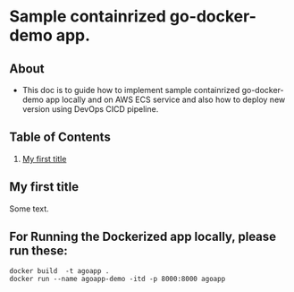 # Sample containrized go-docker-demo app.
## About

- This doc is to guide how to implement sample containrized go-docker-demo app locally and on AWS ECS service and also how to deploy new version using DevOps CICD pipeline.

## Table of Contents
1. [My first title](#my-first-title)

## My first title
Some text.


## For Running the Dockerized app locally, please run these:

```
docker build  -t agoapp .
docker run --name agoapp-demo -itd -p 8000:8000 agoapp
```